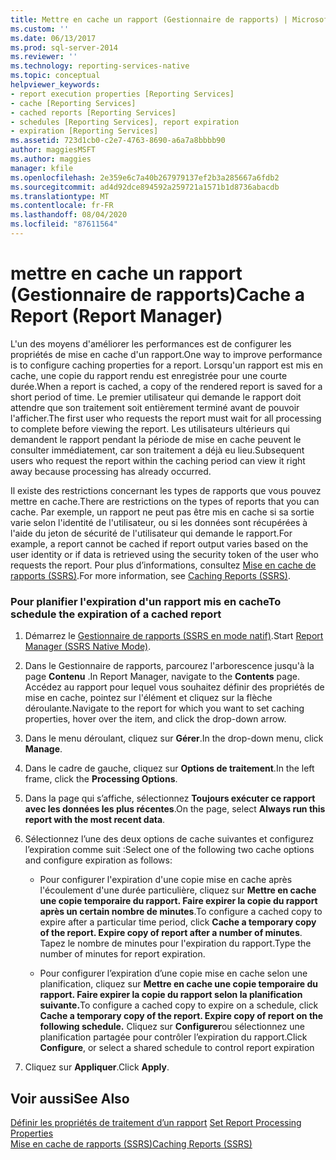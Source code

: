 ```yaml
---
title: Mettre en cache un rapport (Gestionnaire de rapports) | Microsoft Docs
ms.custom: ''
ms.date: 06/13/2017
ms.prod: sql-server-2014
ms.reviewer: ''
ms.technology: reporting-services-native
ms.topic: conceptual
helpviewer_keywords:
- report execution properties [Reporting Services]
- cache [Reporting Services]
- cached reports [Reporting Services]
- schedules [Reporting Services], report expiration
- expiration [Reporting Services]
ms.assetid: 723d1cb0-c2e7-4763-8690-a6a7a8bbbb90
author: maggiesMSFT
ms.author: maggies
manager: kfile
ms.openlocfilehash: 2e359e6c7a40b267979137ef2b3a285667a6fdb2
ms.sourcegitcommit: ad4d92dce894592a259721a1571b1d8736abacdb
ms.translationtype: MT
ms.contentlocale: fr-FR
ms.lasthandoff: 08/04/2020
ms.locfileid: "87611564"
---
```

# <a name="cache-a-report-report-manager"></a><span data-ttu-id="09684-102">mettre en cache un rapport (Gestionnaire de rapports)</span><span class="sxs-lookup"><span data-stu-id="09684-102">Cache a Report (Report Manager)</span></span>
  <span data-ttu-id="09684-103">L'un des moyens d'améliorer les performances est de configurer les propriétés de mise en cache d'un rapport.</span><span class="sxs-lookup"><span data-stu-id="09684-103">One way to improve performance is to configure caching properties for a report.</span></span> <span data-ttu-id="09684-104">Lorsqu'un rapport est mis en cache, une copie du rapport rendu est enregistrée pour une courte durée.</span><span class="sxs-lookup"><span data-stu-id="09684-104">When a report is cached, a copy of the rendered report is saved for a short period of time.</span></span> <span data-ttu-id="09684-105">Le premier utilisateur qui demande le rapport doit attendre que son traitement soit entièrement terminé avant de pouvoir l'afficher.</span><span class="sxs-lookup"><span data-stu-id="09684-105">The first user who requests the report must wait for all processing to complete before viewing the report.</span></span> <span data-ttu-id="09684-106">Les utilisateurs ultérieurs qui demandent le rapport pendant la période de mise en cache peuvent le consulter immédiatement, car son traitement a déjà eu lieu.</span><span class="sxs-lookup"><span data-stu-id="09684-106">Subsequent users who request the report within the caching period can view it right away because processing has already occurred.</span></span>  
  
 <span data-ttu-id="09684-107">Il existe des restrictions concernant les types de rapports que vous pouvez mettre en cache.</span><span class="sxs-lookup"><span data-stu-id="09684-107">There are restrictions on the types of reports that you can cache.</span></span> <span data-ttu-id="09684-108">Par exemple, un rapport ne peut pas être mis en cache si sa sortie varie selon l'identité de l'utilisateur, ou si les données sont récupérées à l'aide du jeton de sécurité de l'utilisateur qui demande le rapport.</span><span class="sxs-lookup"><span data-stu-id="09684-108">For example, a report cannot be cached if report output varies based on the user identity or if data is retrieved using the security token of the user who requests the report.</span></span> <span data-ttu-id="09684-109">Pour plus d’informations, consultez [Mise en cache de rapports &#40;SSRS&#41;](caching-reports-ssrs.md).</span><span class="sxs-lookup"><span data-stu-id="09684-109">For more information, see [Caching Reports &#40;SSRS&#41;](caching-reports-ssrs.md).</span></span>  
  
### <a name="to-schedule-the-expiration-of-a-cached-report"></a><span data-ttu-id="09684-110">Pour planifier l'expiration d'un rapport mis en cache</span><span class="sxs-lookup"><span data-stu-id="09684-110">To schedule the expiration of a cached report</span></span>  
  
1.  <span data-ttu-id="09684-111">Démarrez le [Gestionnaire de rapports &#40;SSRS en mode natif&#41;](../report-manager-ssrs-native-mode.md).</span><span class="sxs-lookup"><span data-stu-id="09684-111">Start [Report Manager  &#40;SSRS Native Mode&#41;](../report-manager-ssrs-native-mode.md).</span></span>  
  
2.  <span data-ttu-id="09684-112">Dans le Gestionnaire de rapports, parcourez l'arborescence jusqu'à la page **Contenu** .</span><span class="sxs-lookup"><span data-stu-id="09684-112">In Report Manager, navigate to the **Contents** page.</span></span> <span data-ttu-id="09684-113">Accédez au rapport pour lequel vous souhaitez définir des propriétés de mise en cache, pointez sur l'élément et cliquez sur la flèche déroulante.</span><span class="sxs-lookup"><span data-stu-id="09684-113">Navigate to the report for which you want to set caching properties, hover over the item, and click the drop-down arrow.</span></span>  
  
3.  <span data-ttu-id="09684-114">Dans le menu déroulant, cliquez sur **Gérer**.</span><span class="sxs-lookup"><span data-stu-id="09684-114">In the drop-down menu, click **Manage**.</span></span>  
  
4.  <span data-ttu-id="09684-115">Dans le cadre de gauche, cliquez sur **Options de traitement**.</span><span class="sxs-lookup"><span data-stu-id="09684-115">In the left frame, click the **Processing Options**.</span></span>  
  
5.  <span data-ttu-id="09684-116">Dans la page qui s’affiche, sélectionnez **Toujours exécuter ce rapport avec les données les plus récentes**.</span><span class="sxs-lookup"><span data-stu-id="09684-116">On the page, select **Always run this report with the most recent data**.</span></span>  
  
6.  <span data-ttu-id="09684-117">Sélectionnez l’une des deux options de cache suivantes et configurez l’expiration comme suit :</span><span class="sxs-lookup"><span data-stu-id="09684-117">Select one of the following two cache options and configure expiration as follows:</span></span>  
  
    -   <span data-ttu-id="09684-118">Pour configurer l'expiration d'une copie mise en cache après l'écoulement d'une durée particulière, cliquez sur **Mettre en cache une copie temporaire du rapport. Faire expirer la copie du rapport après un certain nombre de minutes**.</span><span class="sxs-lookup"><span data-stu-id="09684-118">To configure a cached copy to expire after a particular time period, click **Cache a temporary copy of the report. Expire copy of report after a number of minutes**.</span></span> <span data-ttu-id="09684-119">Tapez le nombre de minutes pour l'expiration du rapport.</span><span class="sxs-lookup"><span data-stu-id="09684-119">Type the number of minutes for report expiration.</span></span>  
  
    -   <span data-ttu-id="09684-120">Pour configurer l’expiration d’une copie mise en cache selon une planification, cliquez sur **Mettre en cache une copie temporaire du rapport. Faire expirer la copie du rapport selon la planification suivante.**</span><span class="sxs-lookup"><span data-stu-id="09684-120">To configure a cached copy to expire on a schedule, click **Cache a temporary copy of the report. Expire copy of report on the following schedule.**</span></span> <span data-ttu-id="09684-121">Cliquez sur **Configurer**ou sélectionnez une planification partagée pour contrôler l’expiration du rapport.</span><span class="sxs-lookup"><span data-stu-id="09684-121">Click **Configure**, or select a shared schedule to control report expiration</span></span>  
  
7.  <span data-ttu-id="09684-122">Cliquez sur **Appliquer**.</span><span class="sxs-lookup"><span data-stu-id="09684-122">Click **Apply**.</span></span>  
  
## <a name="see-also"></a><span data-ttu-id="09684-123">Voir aussi</span><span class="sxs-lookup"><span data-stu-id="09684-123">See Also</span></span>  
 <span data-ttu-id="09684-124">[Définir les propriétés de traitement d’un rapport](set-report-processing-properties.md) </span><span class="sxs-lookup"><span data-stu-id="09684-124">[Set Report Processing Properties](set-report-processing-properties.md) </span></span>  
 [<span data-ttu-id="09684-125">Mise en cache de rapports &#40;SSRS&#41;</span><span class="sxs-lookup"><span data-stu-id="09684-125">Caching Reports &#40;SSRS&#41;</span></span>](caching-reports-ssrs.md)  
  
  
